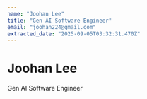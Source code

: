 ```yaml
---
name: "Joohan Lee"
title: "Gen AI Software Engineer"
email: "joohan224@gmail.com"
extracted_date: "2025-09-05T03:32:31.470Z"
---
```



# Joohan Lee

Gen AI Software Engineer
